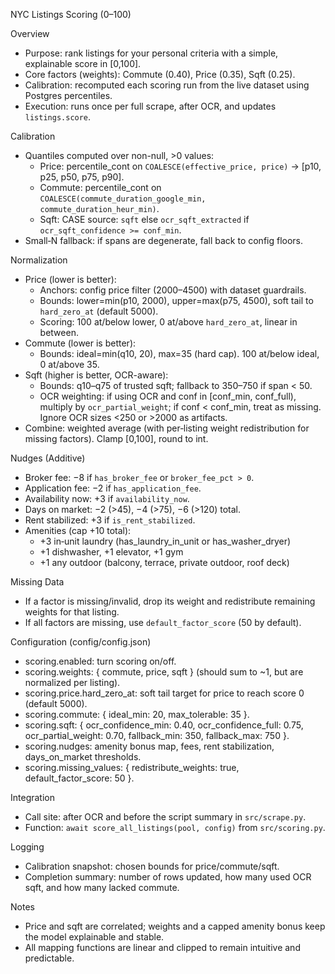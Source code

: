 NYC Listings Scoring (0–100)

Overview
- Purpose: rank listings for your personal criteria with a simple, explainable score in [0,100].
- Core factors (weights): Commute (0.40), Price (0.35), Sqft (0.25).
- Calibration: recomputed each scoring run from the live dataset using Postgres percentiles.
- Execution: runs once per full scrape, after OCR, and updates `listings.score`.

Calibration
- Quantiles computed over non-null, >0 values:
  - Price: percentile_cont on `COALESCE(effective_price, price)` → [p10, p25, p50, p75, p90].
  - Commute: percentile_cont on `COALESCE(commute_duration_google_min, commute_duration_heur_min)`.
  - Sqft: CASE source: `sqft` else `ocr_sqft_extracted` if `ocr_sqft_confidence >= conf_min`.
- Small‑N fallback: if spans are degenerate, fall back to config floors.

Normalization
- Price (lower is better):
  - Anchors: config price filter (2000–4500) with dataset guardrails.
  - Bounds: lower=min(p10, 2000), upper=max(p75, 4500), soft tail to `hard_zero_at` (default 5000).
  - Scoring: 100 at/below lower, 0 at/above `hard_zero_at`, linear in between.
- Commute (lower is better):
  - Bounds: ideal=min(q10, 20), max=35 (hard cap). 100 at/below ideal, 0 at/above 35.
- Sqft (higher is better, OCR-aware):
  - Bounds: q10–q75 of trusted sqft; fallback to 350–750 if span < 50.
  - OCR weighting: if using OCR and conf in [conf_min, conf_full), multiply by `ocr_partial_weight`; if conf < conf_min, treat as missing. Ignore OCR sizes <250 or >2000 as artifacts.
- Combine: weighted average (with per‑listing weight redistribution for missing factors). Clamp [0,100], round to int.

Nudges (Additive)
- Broker fee: −8 if `has_broker_fee` or `broker_fee_pct > 0`.
- Application fee: −2 if `has_application_fee`.
- Availability now: +3 if `availability_now`.
- Days on market: −2 (>45), −4 (>75), −6 (>120) total.
- Rent stabilized: +3 if `is_rent_stabilized`.
- Amenities (cap +10 total):
  - +3 in‑unit laundry (has_laundry_in_unit or has_washer_dryer)
  - +1 dishwasher, +1 elevator, +1 gym
  - +1 any outdoor (balcony, terrace, private outdoor, roof deck)

Missing Data
- If a factor is missing/invalid, drop its weight and redistribute remaining weights for that listing.
- If all factors are missing, use `default_factor_score` (50 by default).

Configuration (config/config.json)
- scoring.enabled: turn scoring on/off.
- scoring.weights: { commute, price, sqft } (should sum to ~1, but are normalized per listing).
- scoring.price.hard_zero_at: soft tail target for price to reach score 0 (default 5000).
- scoring.commute: { ideal_min: 20, max_tolerable: 35 }.
- scoring.sqft: { ocr_confidence_min: 0.40, ocr_confidence_full: 0.75, ocr_partial_weight: 0.70, fallback_min: 350, fallback_max: 750 }.
- scoring.nudges: amenity bonus map, fees, rent stabilization, days_on_market thresholds.
- scoring.missing_values: { redistribute_weights: true, default_factor_score: 50 }.

Integration
- Call site: after OCR and before the script summary in `src/scrape.py`.
- Function: `await score_all_listings(pool, config)` from `src/scoring.py`.

Logging
- Calibration snapshot: chosen bounds for price/commute/sqft.
- Completion summary: number of rows updated, how many used OCR sqft, and how many lacked commute.

Notes
- Price and sqft are correlated; weights and a capped amenity bonus keep the model explainable and stable.
- All mapping functions are linear and clipped to remain intuitive and predictable.

